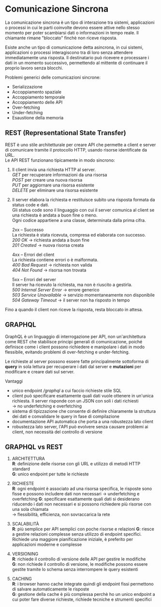 # Comunicazione Sincrona

La comunicazione sincrona è un tipo di interazione tra sistemi, applicazioni o processi in cui le parti coinvolte devono essere attive nello stesso momento per poter scambiarsi dati o informazioni in tempo reale. Il chiamante rimane "bloccato" finchè non riceve risposta.

Esiste anche un tipo di comunicazione detta asincrona, in cui sistemi, applicazioni o processi interagiscono tra di loro senza attendere immediatamente una risposta. Il destinatario può ricevere e processare i dati in un momento successivo, permettendo al mittente di continuare il proprio lavoro senza blocchi.

Problemi generici delle comunicazioni sincrone:

- Serializzazione
- Accoppiamento spaziale
- Accoppiamento temporale
- Accoppiamento delle API
- Over-fetching
- Under-fetching
- Esaustione della memoria

## REST (Representational State Transfer)

REST è uno stile architetturale per creare API che permette a client e server di comunicare tramite il protocollo HTTP, usando risorse identificate da URL.  
Le API REST funzionano tipicamente in modo sincrono:

1. Il client invia una richiesta HTTP al server.  
   *GET* per recuperare informazioni da una risorsa  
   *POST* per creare una nuova risorsa  
   *PUT* per aggiornare una risorsa esistente  
   *DELETE* per eliminare una risorsa esistente  
   
2. Il server elabora la richiesta e restituisce subito una risposta formata da status code e dati.  
   Gli status code sono il linguaggio con cui il server comunica al client se una richiesta è andata a buon fine o meno.  
   Ogni codice appartiene a una classe, determinata dalla prima cifra.

   2xx – Successo  
   La richiesta è stata ricevuta, compresa ed elaborata con successo.  
   *200 OK* → richiesta andata a buon fine  
   *201 Created* → nuova risorsa creata  

   4xx – Errori del client  
   La richiesta contiene errori o è malformata.  
   *400 Bad Request* → richiesta non valida  
   *404 Not Found* → risorsa non trovata  

   5xx – Errori del server  
   Il server ha ricevuto la richiesta, ma non è riuscito a gestirla.  
   *500 Internal Server Error* → errore generico  
   *503 Service Unavailable* → servizio momentaneamente non disponibile  
   *504 Gateway Timeout* → il server non ha risposto in tempo  
   
Fino a quando il client non riceve la risposta, resta bloccato in attesa.

## GRAPHQL

GraphQL è un linguaggio di interrogazione per API, non un'architettura come REST che stabilisce principi generali di comunicazione, poiché definisce come i client possono richiedere e manipolare i dati in modo flessibile, evitando problemi di over-fetching e under-fetching. 

Le richieste al server possono essere fatte principalmente sottoforma di **query** in sola lettura per recuperare i dati dal server e **mutazioni** per modificare e creare dati sul server.

Vantaggi
- unico endpoint */graphql* a cui faccio richieste stile SQL
- client può specificare esattamente quali dati vuole ottenere in un'unica richiesta. Il server risponde con un JSON con soli i dati richiesti  
      → no underfetching e overfetching
- sistema di tipizzazione che consente di definire chiaramente la struttura dei dati e convalidare le query in fase di compilazione
- documentazione API automatica che porta a una robustezza lato client
- robustezza lato server, l'API può evolvere senza causare problemi ai client, non necessità del controllo di versione

## GRAPHQL vs REST

1. ARCHITETTURA  
   **R**: definizione delle risorse con gli URL e utilizzo di metodi HTTP standard  
   **G**: unico endpoint per tutte le richieste

2. RICHIESTE  
   **R**: ogni endpoint è associato ad una risorsa specifica, le risposte sono fisse e possono includere dati non necessari -> underfetching e overfetching
   **G**: specificare esattamente quali dati si desiderano riducendo i dati non necessari e si possono richiedere più risorse con una sola chiamata  
          -> flessibilità, efficienza, non sovraccarica la rete

3. SCALABILITÀ  
   **R**: più semplice per API semplici con poche risorse e relazioni
   **G**: riesce a gestire relazioni complesse senza utilizzo di endpoint specifici. Richiede una maggiore pianificazione iniziale, è preferito per applicazioni             moderne e complesse

4. VERSIONING  
   **R**: richiede il controllo di versione delle API per gestire le modifiche  
   **G**: non richiede il controllo di versione, le modifiche possono essere gestite tramite lo schema senza interrompere le query esistenti

5. CACHING  
   **R**: i browser hanno cache integrate quindi gli endpoint fissi permettono di salvare automaticamente le risposte  
   **G**: gestione della cache è più complessa perchè ho un unico endpoint a cui poter fare diverse richieste, richiede tecniche e strumenti specifici





